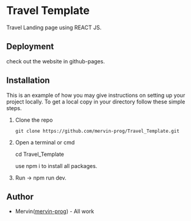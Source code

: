 # Travel Template

 Travel Landing page using REACT JS. 


 ## Deployment

 check out the website in github-pages.

## Installation

 This is an example of how you may give instructions on setting up your project locally. To get a local copy in your directory follow these simple steps.

 1. Clone the repo 
 
    ``` 
    git clone https://github.com/mervin-prog/Travel_Template.git

    ```

2. Open a terminal or cmd

    cd Travel_Template

    use npm i to install all packages.

3. Run -> npm run dev.



## Author

 * Mervin([mervin-prog](https://github.com/mervin-prog)) - All work